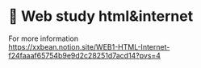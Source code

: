 # 📙 Web study html&internet

For more information<br>
https://xxbean.notion.site/WEB1-HTML-Internet-f24faaaf65754b9e9d2c28251d7acd14?pvs=4
